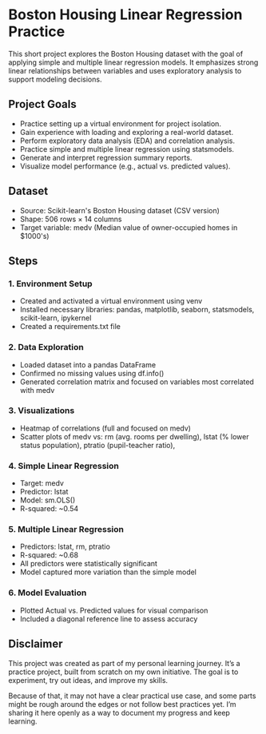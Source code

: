 # Boston Housing Linear Regression Practice

This short project explores the Boston Housing dataset with the goal of applying simple and multiple linear regression models. It emphasizes strong linear relationships between variables and uses exploratory analysis to support modeling decisions.

## Project Goals

- Practice setting up a virtual environment for project isolation.
- Gain experience with loading and exploring a real-world dataset.
- Perform exploratory data analysis (EDA) and correlation analysis.
- Practice simple and multiple linear regression using statsmodels.
- Generate and interpret regression summary reports.
- Visualize model performance (e.g., actual vs. predicted values).

## Dataset

- Source: Scikit-learn's Boston Housing dataset (CSV version)
- Shape: 506 rows × 14 columns
- Target variable: medv (Median value of owner-occupied homes in $1000's)

## Steps

### 1. Environment Setup
- Created and activated a virtual environment using venv
- Installed necessary libraries:
pandas, matplotlib, seaborn, statsmodels, scikit-learn, ipykernel
- Created a requirements.txt file

### 2. Data Exploration
- Loaded dataset into a pandas DataFrame
- Confirmed no missing values using df.info()
- Generated correlation matrix and focused on variables most correlated with medv

### 3. Visualizations
- Heatmap of correlations (full and focused on medv)
- Scatter plots of medv vs:
rm (avg. rooms per dwelling),
lstat (% lower status population),
ptratio (pupil-teacher ratio),

### 4. Simple Linear Regression
- Target: medv
- Predictor: lstat
- Model: sm.OLS()
- R-squared: ~0.54

### 5. Multiple Linear Regression
- Predictors: lstat, rm, ptratio
- R-squared: ~0.68
- All predictors were statistically significant
- Model captured more variation than the simple model

### 6. Model Evaluation
- Plotted Actual vs. Predicted values for visual comparison
- Included a diagonal reference line to assess accuracy

## Disclaimer

This project was created as part of my personal learning journey. It’s a practice project, built from scratch on my own initiative. The goal is to experiment, try out ideas, and improve my skills.

Because of that, it may not have a clear practical use case, and some parts might be rough around the edges or not follow best practices yet. I’m sharing it here openly as a way to document my progress and keep learning.
